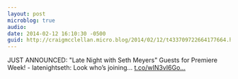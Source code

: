 ```yaml
---
layout: post
microblog: true
audio: 
date: 2014-02-12 16:10:30 -0500
guid: http://craigmcclellan.micro.blog/2014/02/12/t433709722664177664.html
---
```

JUST ANNOUNCED: "Late Night with Seth Meyers" Guests for Premiere Week! - latenightseth: Look who’s joining... [t.co/wIN3vI6Go...](http://t.co/wIN3vI6GoW)
